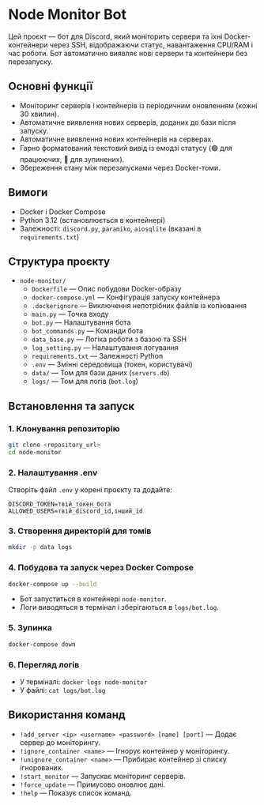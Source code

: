 # Node Monitor Bot

Цей проєкт — бот для Discord, який моніторить сервери та їхні Docker-контейнери через SSH, відображаючи статус, навантаження CPU/RAM і час роботи. Бот автоматично виявляє нові сервери та контейнери без перезапуску.

## Основні функції
- Моніторинг серверів і контейнерів із періодичним оновленням (кожні 30 хвилин).
- Автоматичне виявлення нових серверів, доданих до бази після запуску.
- Автоматичне виявлення нових контейнерів на серверах.
- Гарно форматований текстовий вивід із емодзі статусу (🟢 для працюючих, 🔴 для зупинених).
- Збереження стану між перезапусками через Docker-томи.

## Вимоги
- Docker і Docker Compose
- Python 3.12 (встановлюється в контейнері)
- Залежності: `discord.py`, `paramiko`, `aiosqlite` (вказані в `requirements.txt`)

## Структура проєкту

- `node-monitor/`
  - `Dockerfile` — Опис побудови Docker-образу
  - `docker-compose.yml` — Конфігурація запуску контейнера
  - `.dockerignore` — Виключення непотрібних файлів із копіювання
  - `main.py` — Точка входу
  - `bot.py` — Налаштування бота
  - `bot_commands.py` — Команди бота
  - `data_base.py` — Логіка роботи з базою та SSH
  - `log_setting.py` — Налаштування логування
  - `requirements.txt` — Залежності Python
  - `.env` — Змінні середовища (токен, користувачі)
  - `data/` — Том для бази даних (`servers.db`)
  - `logs/` — Том для логів (`bot.log`)

## Встановлення та запуск

### 1. Клонування репозиторію
```bash
git clone <repository_url>
cd node-monitor
```

### 2. Налаштування .env
Створіть файл `.env` у корені проєкту та додайте:
```
DISCORD_TOKEN=твій_токен_бота
ALLOWED_USERS=твій_discord_id,інший_id
```

### 3. Створення директорій для томів
```bash
mkdir -p data logs
```

### 4. Побудова та запуск через Docker Compose
```bash
docker-compose up --build
```
- Бот запуститься в контейнері `node-monitor`.
- Логи виводяться в термінал і зберігаються в `logs/bot.log`.

### 5. Зупинка
```bash
docker-compose down
```

### 6. Перегляд логів
- У терміналі: `docker logs node-monitor`
- У файлі: `cat logs/bot.log`

## Використання команд
- `!add_server <ip> <username> <password> [name] [port]` — Додає сервер до моніторингу.
- `!ignore_container <name>` — Ігнорує контейнер у моніторингу.
- `!unignore_container <name>` — Прибирає контейнер зі списку ігнорованих.
- `!start_monitor` — Запускає моніторинг серверів.
- `!force_update` — Примусово оновлює дані.
- `!help` — Показує список команд.

